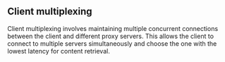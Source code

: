 ## Client multiplexing

Client multiplexing involves maintaining multiple concurrent connections between the client and different proxy servers. This allows the client to connect to multiple servers simultaneously and choose the one with the lowest latency for content retrieval.
